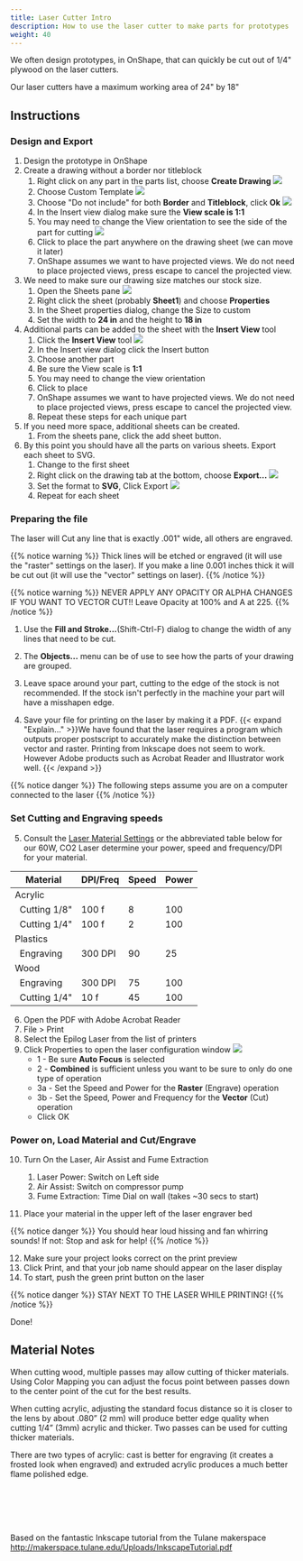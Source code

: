 ```yaml
---
title: Laser Cutter Intro
description: How to use the laser cutter to make parts for prototypes
weight: 40
---
```


We often design prototypes, in OnShape, that can quickly be cut out of 1/4" plywood on the laser cutters.

Our laser cutters have a maximum working area of 24" by 18"

## Instructions

### Design and Export
1. Design the prototype in OnShape
2. Create a drawing without a border nor titleblock
    1. Right click on any part in the parts list, choose **Create Drawing** ![](onshape-create-drawing.png)
    2. Choose Custom Template ![](onshape-drawing-custom-template.png)
    3. Choose "Do not include" for both **Border** and **Titleblock**, click **Ok** ![](onshape-drawing-do-not-include.png)
    4. In the Insert view dialog make sure the **View scale is 1:1**
    5. You may need to change the View orientation to see the side of the part for cutting ![](onshape-insert-view-orientation.png)
    6. Click to place the part anywhere on the drawing sheet (we can move it later)
    7. OnShape assumes we want to have projected views. We do not need to place projected views, press escape to cancel the projected view.
3. We need to make sure our drawing size matches our stock size.
    1. Open the Sheets pane ![](onshape-sheets-pane.png)
    2. Right click the sheet (probably **Sheet1**) and choose **Properties**
    3. In the Sheet properties dialog, change the Size to custom
    4. Set the width to **24 in** and the height to **18 in**
4. Additional parts can be added to the sheet with the **Insert View** tool
    1. Click the **Insert View** tool ![](onshape-insert-view.png)
    2. In the Insert view dialog click the Insert button
    3. Choose another part
    4. Be sure the View scale is **1:1**
    5. You may need to change the view orientation
    6. Click to place
    7. OnShape assumes we want to have projected views. We do not need to place projected views, press escape to cancel the projected view.
    8. Repeat these steps for each unique part
5. If you need more space, additional sheets can be created.
    1. From the sheets pane, click the add sheet button.
6. By this point you should have all the parts on various sheets. Export each sheet to SVG.
    1. Change to the first sheet
    2. Right click on the drawing tab at the bottom, choose **Export...** ![](onshape-drawing-export.png)
    3. Set the format to **SVG**, Click Export ![](onshape-export-svg.png)
    4. Repeat for each sheet

### Preparing the file

The laser will Cut any line that is exactly .001" wide, all others are engraved.

{{% notice warning %}}
Thick lines will be etched or engraved (it will use the "raster" settings on the laser). If you make a line 0.001 inches thick it will be cut out (it will use the "vector" settings on laser).
{{% /notice %}}

{{% notice warning %}}
NEVER APPLY ANY OPACITY OR ALPHA CHANGES IF YOU WANT TO VECTOR CUT!!
Leave Opacity at 100% and A at 225.
{{% /notice %}}

1. Use the **Fill and Stroke...**(Shift-Ctrl-F) dialog to change the width of any lines that need to be cut.

2. The **Objects...** menu can be of use to see how the parts of your drawing are grouped.

3. Leave space around your part, cutting to the edge of the stock is not recommended. If the stock isn't perfectly in the machine your part will have a misshapen edge.

4. Save your file for printing on the laser by making it a PDF. {{< expand "Explain..." >}}We have found that the laser requires a program which outputs proper postscript to accurately make the distinction between vector and raster. Printing from Inkscape does not seem to work. However Adobe products such as Acrobat Reader and Illustrator work well. {{< /expand >}}

{{% notice danger %}}
The following steps assume you are on a computer connected to the laser
{{% /notice %}}

### Set Cutting and Engraving speeds

5. Consult the [Laser Material Settings](/equipment/cnc/epilog-helix-laser/laser-material-settings.pdf) or the abbreviated table below for our 60W, CO2 Laser determine your power, speed and frequency/DPI for your material.

Material             | DPI/Freq | Speed | Power
-------------------- | -------- | ----- | -----
Acrylic              |          |       |
 &nbsp; Cutting 1/8" | 100 f    | 8     | 100
 &nbsp; Cutting 1/4" | 100 f    | 2     | 100
Plastics             |          |       |
 &nbsp; Engraving    | 300 DPI  | 90    | 25
Wood                 |          |       |
 &nbsp; Engraving    | 300 DPI  | 75    | 100
 &nbsp; Cutting 1/4" | 10 f     | 45    | 100

6. Open the PDF with Adobe Acrobat Reader
7. File > Print
8. Select the Epilog Laser from the list of printers
9. Click Properties to open the laser configuration window
![](epilog-laser-config.png)
    - 1 - Be sure **Auto Focus** is selected
    - 2 - **Combined** is sufficient unless you want to be sure to only do one type of operation
    - 3a - Set the Speed and Power for the **Raster** (Engrave) operation
    - 3b - Set the Speed, Power and Frequency for the **Vector** (Cut) operation
    - Click OK

### Power on, Load Material and Cut/Engrave
10. Turn On the Laser, Air Assist and Fume Extraction
    1. Laser Power: Switch on Left side
    2. Air Assist: Switch on compressor pump 
    3. Fume Extraction: Time Dial on wall (takes ~30 secs to start)

11. Place your material in the upper left of the laser engraver bed

{{% notice danger %}}
You should hear loud hissing and fan whirring sounds! If not: Stop and ask for help!
{{% /notice %}}

12. Make sure your project looks correct on the print preview
13. Click Print, and that your job name should appear on the laser display
14. To start, push the green print button on the laser 

{{% notice danger %}}
STAY NEXT TO THE LASER WHILE PRINTING!
{{% /notice %}}

Done!

## Material Notes
When cutting wood, multiple passes may allow cutting of thicker materials. Using Color Mapping you can adjust the focus point between passes down to the
center point of the cut for the best results.

When cutting acrylic, adjusting the standard focus distance so it is closer to the lens by about .080” (2 mm) will produce better edge quality when cutting 1/4” (3mm) acrylic and thicker. Two passes can be used for cutting thicker materials. 

There are two types of acrylic: cast is better for engraving (it creates a frosted look when engraved) and extruded acrylic produces a much better flame polished edge. 

<br><br><br><br>



Based on the fantastic Inkscape tutorial from the Tulane makerspace
http://makerspace.tulane.edu/Uploads/InkscapeTutorial.pdf